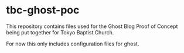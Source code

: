 # tbc-ghost-poc
This repository contains files used for the Ghost Blog Proof of Concept being put together for Tokyo Baptist Church.

For now this only includes configuration files for ghost.
